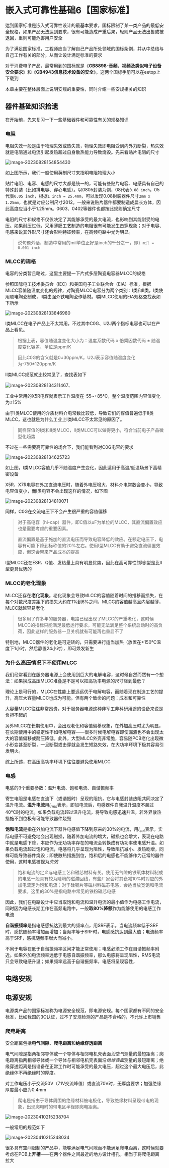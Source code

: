 # 嵌入式可靠性基础6【国家标准】

达到国家标准是嵌入式可靠性设计的最基本要求，国标限制了某一类产品的最低安全规格，如果产品无法达到要求，很有可能造成严重后果，轻则产品无法出售或被退回，重则可能危害用户安全

为了满足国家标准，工程师应当了解自己产品所处领域的国标条例，并从中总结与自己工作有关的部分，从而让设计满足标准的要求

对于消费电子产品，最常用到的国标就是《**GB8898-音频、视频及类似电子设备安全要求**》和《**GB4943信息技术设备的安全**》。这两个国标手册可以在eetop上下载到

本章主要在整体层面上说明安规的重要性，同时介绍一些安规相关的知识

## 器件基础知识拾遗

在开始前，先来复习一下一些基础器件和可靠性有关的规格知识

### 电阻

电阻失效一般是由于物理失效或热失效，物理失效即电阻受到内外力断裂，热失效就是电阻通过电流引起发热超过自身散热能力导致烧毁。先来看贴片电阻的尺寸

![image-20230828154854430](嵌入式可靠性基础6【国家标准】.assets/image-20230828154854430.png)

如上图所示，我们一般使用英制尺寸来指明电阻物理大小

贴片电阻、电容、电感的尺寸大都是统一的，可能有些贴片电容、电感具有自己的特殊封装（比如排电容、穿心电感）。以0805封装为例，08代表`0.08 inch`，05代表`0.05 inch`，根据`1 inch = 25.4mm`，可以发现0.08封装器件尺寸`2mm x 1.25mm`，也就是对应公制尺寸2012。一般来说贴片器件都要制造成扁长方体，因此高度应当小于1.25mm。0603、0402等器件也都按此规则确定尺寸

电阻的尺寸和规格不仅仅决定了其能够承受的最大电流，也影响到其能耐受的电压。如果耐压过低，采用薄膜工艺制造的电阻很有可能发生击穿现象；对于电容、电感来说其外形尺寸还会影响特征频率，在高频电路中尤为明显。

> 说句题外话，制造中常用的mil单位正好是inch的千分之一，即`1 mil = 0.001 inch`

### MLCC的规格

电容的分类暂且略过，这里主要提一下片式多层陶瓷电容器MLCC的规格

参照国际电工技术委员会（IEC）和美国电子工业联合会（EIA）标准，根据MLCC容值随温度变化的规律，对陶瓷MLCC电容分为两个类别：I类和II类，I类使用顺电陶瓷制成，II类由强介铁电陶瓷作基材。I类MLCC使用的EIA规格查找表如下所示

![image-20230828133846980](嵌入式可靠性基础6【国家标准】.assets/image-20230828133846980.png)

I类MLCC在电子产品上不太常用，不过其中C0G、U2J两个指标电容也可以在产品上看见。

> 根据上表，容值随温度变化大小为：温度系数代码 x 倍乘因数代码 ± 随温度变化容差，单位是ppm/K
>
> 因此C0G的含义就是0±30ppm/K，U2J表示容值随温度变化为-750±120ppm/K

II类MLCC规范就比较常见了，查找表如下

![image-20230828134311467](嵌入式可靠性基础6【国家标准】.assets/image-20230828134311467.png)、

工业中常用的X5R电容就表示工作温度在-55~+85℃，整个温度范围内容值变化为±15%

由于I类MLCC使用的介质材料介电常数比较低，导致它们的容值普遍低于II类MLCC，这也就是为什么工业上I类MLCC不太常见的原因了。

> 同样容值的I类和II类MLCC，II类MLCC可以做得更小，符合当前电子产品微型化趋势

不过在一些需要高可靠性的场合下，我们能看到对C0G电容的要求

![image-20230828134625723](嵌入式可靠性基础6【国家标准】.assets/image-20230828134625723.png)

如上图，I类MLCC容值几乎不随温度产生变化，因此适用于高温/低温场景下高精密设备

X5R、X7R电容在外加直流电压时，随着外电压增大，材料介电常数会变小，导致电容值变小，而I类电容不会出现这样的情况，如下图

![image-20230828134810071](嵌入式可靠性基础6【国家标准】.assets/image-20230828134810071.png)

同样，C0G在交流电压下不会产生很严重的容值偏移

> 对于高电容（hi-cap）器件，即C值以uF为单位的MLCC，其直流偏置效应也是需要考虑的重要因素。
>
> 直流偏置是基于施加的直流电压而导致电容降低的效应。在额定电压下，电容有可能下降到标称值的20%左右。使用I型MLCC有助于避免直流偏置效应，但这会带来产品成本的提高

I型MLCC还在ESR、Q值、发热量上具有明显优势，因此在高可靠性领域I型是比II型更具优势的

### MLCC的老化现象

MLCC还存在**老化现象**。老化现象会导致MLCC的容值随着时间的推移而损失，在每个对数尺度差距下的损失大约在1%到6%之间，MLCC的容值越高且内层越薄，MLCC就越容易老化

> 很多用了许多年的服务器，电路已经出现了MLCC的严重老化，这时候MLCC的指标只能满足最低运行要求，可能无法满足整个系统启动时的高负荷，因此这样的服务器一旦关机就有可能再也重启不了

特别地，MLCC器件的老化是可逆转的，只需要进行适当加热（放置在+150°C温度下1小时，然后静置24小时），即可焕发新生

### 为什么高压情况下不使用MLCC

我们经常看到在服务器电源上会使用到巨大的电解电容，这时候自然而然有一个想法：如果换成高压MLCC堆叠是不是可以把高功率电源的尺寸降到最低？

理论上是可行的，MLCC在性能上要远远优于电解电容，而随着现在制造工艺的提升，高压大容量MLCC也成为可能。但有两个致命的问题：成本和可靠性

大容量MLCC往往非常昂贵，对于服务器电源这种非军工非科研用途的设备来说是负担不起的

另外MLCC在长期使用中，会出现老化和容值偏移现象，在外加高压时尤为明显，在长期使用中的稳定性不如电解电容——很多时候电解电容即使漏液也不会出现太大的容值偏移或耐压降低。此外，大型MLCC外壳非常脆，容易随PCB老化出现微小形变甚至断裂，一旦断裂或击穿就会发生短路失效，在大功率环境下极其容易引发明火。

综上所述，在高压高功率环境下往往要避免使用MLCC

### 电感

电感的3个重要参数：温升电流、饱和电流、自谐振频率

寄生电阻是电感在直流下（或谐振时）呈现的阻抗，它与电感封装热阻共同决定了温升电流。**温升电流**用$I_{rms}$表示，即加电流后，电感器件自我温升温度不超过40℃时的电流。如果负载电流超过温升电流，将导致电感迅速升温，若外界散热措施不到位极有可能导致器件烧毁

**饱和电流**是指在外加电流下器件电感值下降到原来的30%的电流，用$I_{sat}$表示。实际电感不可避免地会出现磁损，随着外加电流的增大，磁损也会增大，表现在电路中就是电感下降，本应作为无功功率存在的电流会转换成有功功率使电感升温。如果负载电流超过饱和电流，电感将几乎呈现为阻性，导致阻抗减小、发热剧增，同样可能导致器件烧毁；即使散热措施到位，饱和后的电感也不能够作为正常的器件使用，这时电感被视为*失效*

> 饱和电流的定义与电感工艺和磁芯材料有关。使用无气隙的铁氧体材料制成的电感一般具有较为陡峭的磁滞回线，有些厂家会将其衰减10%时对应的外加电流定为饱和电流；对于硅钢片等磁材料磁芯电感，会适当放宽饱和电流要求。这里的30%是指电路中常见的铁粉磁芯电感

因此，我们在电路设计中应当取饱和电流和温升电流的最小值作为电感工作电流，同时因为电感长期工作在高频电路中，一般**取80%降额**作为能够使用的电感工作电流

**自谐振频率**是指电感感抗达到最大的频率点，用SRF表示。当电流频率低于SRF时，感抗随频率增加而增加；当频率等于SRF时，电感感抗达到最大值；电流频率高于SRF，感抗随频率增大而减小。

不同于电容在低于自谐振频率区间才能正常使用；电感必须工作在自谐振频率附近。如果外加电流频率远低于电感自谐振频率，那么电感将呈现阻性，RMS电流只会导致电感升温；如果频率远高于自谐振频率，电感将呈现容性，





## 电路安规







## 电源安规

电源类产品的国家标准称为电源安全规范，即电源安规。每个国家都有不同的安全标准，比如我国的3C认证，过不了安规检测的产品是不合格的，不允许上市销售

### 爬电距离

安全距离包括**电气间隙**、**爬电距离**和**绝缘穿透距离**

电气间隙是指两相邻导体或一个导体与相邻电机壳表面*沿空气*测量的最短距离；爬电距离指两相邻导体或一个导体与相邻电机壳表面沿*绝缘表面*测量的最短距离；绝缘穿透距离是指设备在正常工作时可能承受的最大电压，超过这个最大电压后，此绝缘体不再绝缘时的厚度。

对工作电压小于交流50V（71V交流峰值）或直流70V时，无厚度要求；加强绝缘厚度最小应为0.4mm

> 爬电是指由于导体周围的绝缘材料被电极化，导致绝缘材料呈现带电的现象，出现爬电时的带电区半径即爬电距离。

![image-20230410215238704](嵌入式可靠性基础6【国家标准】.assets/image-20230410215238704.png)

一般常用的规范如下

![image-20230410215248034](嵌入式可靠性基础6【国家标准】.assets/image-20230410215248034.png)

很多具有空间限制的产品中，能够满足电气间隙而不能满足爬电距离，这时候就要考虑在PCB上**开槽**——在两个器件之间最近的地方设计槽孔，相当于将爬电距离拉大



